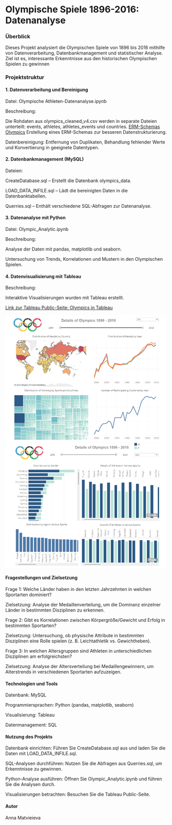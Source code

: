 # Olympische Spiele 1896-2016: Datenanalyse
### Überblick
Dieses Projekt analysiert die Olympischen Spiele von 1896 bis 2016 mithilfe von Datenverarbeitung, Datenbankmanagement und statistischer Analyse. Ziel ist es, interessante Erkenntnisse aus den historischen Olympischen Spielen zu gewinnen
### Projektstruktur

#### 1. Datenverarbeitung und Bereinigung

Datei: Olympische Athleten-Datenanalyse.ipynb

Beschreibung:

Die Rohdaten aus olympics_cleaned_v4.csv werden in separate Dateien unterteilt: events, athletes, athletes_events und countries.
[ERM-Schemas Olympics](https://github.com/AVMatvieieva/Olympics/blob/main/images/ERM.png)
Erstellung eines ERM-Schemas zur besseren Datenstrukturierung.

Datenbereinigung: Entfernung von Duplikaten, Behandlung fehlender Werte und Konvertierung in geeignete Datentypen.

#### 2. Datenbankmanagement (MySQL)

Dateien:

CreateDatabase.sql – Erstellt die Datenbank olympics_data.

LOAD_DATA_INFILE.sql – Lädt die bereinigten Daten in die Datenbanktabellen.

Querries.sql – Enthält verschiedene SQL-Abfragen zur Datenanalyse.

#### 3. Datenanalyse mit Python

Datei: Olympic_Analytic.ipynb

Beschreibung:

Analyse der Daten mit pandas, matplotlib und seaborn.

Untersuchung von Trends, Korrelationen und Mustern in den Olympischen Spielen.

#### 4. Datenvisualisierung mit Tableau

Beschreibung:

Interaktive Visualisierungen wurden mit Tableau erstellt.

[Link zur Tableau Public-Seite: Olympics in Tableau](https://public.tableau.com/app/profile/anna.matvieieva/viz/DetailsofOlympics1896-2016/Olympics)

![Screenshot der Visualisierung ist im Repository enthalten.](https://github.com/AVMatvieieva/Olympics/blob/main/images/Tableau%20screen%201.png)
![](https://github.com/AVMatvieieva/Olympics/blob/main/images/Tableau%20screen%202.png)

#### Fragestellungen und Zielsetzung

Frage 1: Welche Länder haben in den letzten Jahrzehnten in welchen Sportarten dominiert?

Zielsetzung: Analyse der Medaillenverteilung, um die Dominanz einzelner Länder in bestimmten Disziplinen zu erkennen.

Frage 2: Gibt es Korrelationen zwischen Körpergröße/Gewicht und Erfolg in bestimmten Sportarten?

Zielsetzung: Untersuchung, ob physische Attribute in bestimmten Disziplinen eine Rolle spielen (z. B. Leichtathletik vs. Gewichtheben).

Frage 3: In welchen Altersgruppen sind Athleten in unterschiedlichen Disziplinen am erfolgreichsten?

Zielsetzung: Analyse der Altersverteilung bei Medaillengewinnern, um Alterstrends in verschiedenen Sportarten aufzuzeigen.

#### Technologien und Tools

Datenbank: MySQL

Programmiersprachen: Python (pandas, matplotlib, seaborn)

Visualisierung: Tableau

Datenmanagement: SQL

#### Nutzung des Projekts

Datenbank einrichten: Führen Sie CreateDatabase.sql aus und laden Sie die Daten mit LOAD_DATA_INFILE.sql.

SQL-Analysen durchführen: Nutzen Sie die Abfragen aus Querries.sql, um Erkenntnisse zu gewinnen.

Python-Analyse ausführen: Öffnen Sie Olympic_Analytic.ipynb und führen Sie die Analysen durch.

Visualisierungen betrachten: Besuchen Sie die Tableau Public-Seite.

#### Autor

Anna Matvieieva
